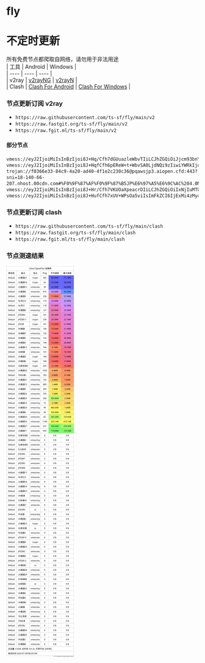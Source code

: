 # fly
# 不定时更新
所有免费节点都爬取自网络，请勿用于非法用途  
|  工具  | Android  | Windows  |  
|  ----  | ----   | ----  |  
| v2ray  | [v2rayNG](https://github.com/2dust/v2rayNG/releases) | [v2rayN](https://github.com/2dust/v2rayN/releases) |  
| Clash  | [Clash For Android](https://github.com/Kr328/ClashForAndroid/releases) | [Clash For Windows](https://github.com/Fndroid/clash_for_windows_pkg/releases) | 
  
### 节点更新订阅  v2ray
- `https://raw.githubusercontent.com/ts-sf/fly/main/v2`  
- `https://raw.fastgit.org/ts-sf/fly/main/v2`  
- `https://raw.fgit.ml/ts-sf/fly/main/v2`  
#### 部分节点  
``` 
vmess://eyJ2IjoiMiIsInBzIjoi8J+Hq/Cfh7dGUuazleWbvTIiLCJhZGQiOiJjcm93bnYyLmRkbnMubmV0IiwicG9ydCI6IjQ0MyIsImlkIjoiMzVDMjU2QUEtMzU3RS00OTY1LUJDQjktMjA0MjdFNTJBMzE5IiwiYWlkIjoiMCIsInNjeSI6ImF1dG8iLCJuZXQiOiJ3cyIsInR5cGUiOiJub25lIiwiaG9zdCI6IkxpbGxlLmJvYmJ5a290aWNrLnJpcCIsInBhdGgiOiIvc3BlZWR0ZXN0IiwidGxzIjoidGxzIiwic25pIjoiIiwidGVzdF9uYW1lIjoiRlLms5Xlm70yIn0=
vmess://eyJ2IjoiMiIsInBzIjoi8J+HqfCfh6pEReW+t+WbvSA0LjdNQi9zIiwiYWRkIjoiOTEuMTA3LjE2Ny43OSIsInBvcnQiOiI4MDUiLCJpZCI6ImE5NjllNTkwLWNmZDYtNDE5NS1mNmVlLTJkNDY1ZmM1YjI1MCIsImFpZCI6IjAiLCJzY3kiOiJhdXRvIiwibmV0IjoidGNwIiwidHlwZSI6Imh0dHAiLCJob3N0IjoiIiwicGF0aCI6Ii8iLCJ0bHMiOiIiLCJzbmkiOiIiLCJ0ZXN0X25hbWUiOiJEReW+t+WbvSJ9
trojan://f0366e33-84c9-4a20-ad40-4f1e2c230c36@pqawsjp3.aiopen.cfd:443?sni=18-140-66-207.nhost.00cdn.com#%F0%9F%87%AF%F0%9F%87%B5JP%E6%97%A5%E6%9C%AC%204.0MB%2Fs
vmess://eyJ2IjoiMiIsInBzIjoi8J+Hr/Cfh7VKUOaXpeacrDIiLCJhZGQiOiIxNjIuMTU5LjE0Mi4yMTIiLCJwb3J0IjoiODAiLCJpZCI6IjQxY2I4YjZmLWUyYjktNDg2YS04OGIwLTZhZDU3YzhiOTA1ZCIsImFpZCI6IjAiLCJzY3kiOiJhdXRvIiwibmV0Ijoid3MiLCJ0eXBlIjoibm9uZSIsImhvc3QiOiJ0ZXNkdGpwLmFwY2xvdWRjZG4uY29tIiwicGF0aCI6Ii92aWRlb3MiLCJ0bHMiOiIiLCJzbmkiOiIiLCJ0ZXN0X25hbWUiOiJKUOaXpeacrDIifQ==
vmess://eyJ2IjoiMiIsInBzIjoi8J+HufCfh7xUV+WPsOa5viIsImFkZCI6IjExMi4zMy41Mi42NCIsInBvcnQiOiIxMDAwMSIsImlkIjoiYmEwNWFkMTQtMTM0Yy00MTM5LWI3NTAtYjdmZTE3YWMxMTZkIiwiYWlkIjoiMCIsInNjeSI6ImF1dG8iLCJuZXQiOiJ0Y3AiLCJ0eXBlIjoibm9uZSIsImhvc3QiOiIiLCJwYXRoIjoiLyIsInRscyI6IiIsInNuaSI6IiIsInRlc3RfbmFtZSI6IlRX5Y+w5rm+In0=
```
### 节点更新订阅  clash
- `https://raw.githubusercontent.com/ts-sf/fly/main/clash`  
- `https://raw.fastgit.org/ts-sf/fly/main/clash`  
- `https://raw.fgit.ml/ts-sf/fly/main/clash`  

### 节点测速结果
![image](traffic.png)
